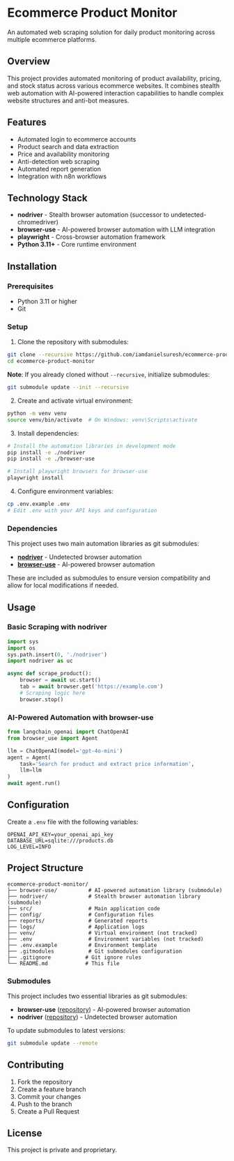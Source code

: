 # Ecommerce Product Monitor

An automated web scraping solution for daily product monitoring across multiple ecommerce platforms.

## Overview

This project provides automated monitoring of product availability, pricing, and stock status across various ecommerce websites. It combines stealth web automation with AI-powered interaction capabilities to handle complex website structures and anti-bot measures.

## Features

- Automated login to ecommerce accounts
- Product search and data extraction
- Price and availability monitoring
- Anti-detection web scraping
- Automated report generation
- Integration with n8n workflows

## Technology Stack

- **nodriver** - Stealth browser automation (successor to undetected-chromedriver)
- **browser-use** - AI-powered browser automation with LLM integration
- **playwright** - Cross-browser automation framework
- **Python 3.11+** - Core runtime environment

## Installation

### Prerequisites
- Python 3.11 or higher
- Git

### Setup
1. Clone the repository with submodules:
```bash
git clone --recursive https://github.com/iamdanielsuresh/ecommerce-product-monitor.git
cd ecommerce-product-monitor
```

   **Note**: If you already cloned without `--recursive`, initialize submodules:
```bash
git submodule update --init --recursive
```

2. Create and activate virtual environment:
```bash
python -m venv venv
source venv/bin/activate  # On Windows: venv\Scripts\activate
```

3. Install dependencies:
```bash
# Install the automation libraries in development mode
pip install -e ./nodriver
pip install -e ./browser-use

# Install playwright browsers for browser-use
playwright install
```

4. Configure environment variables:
```bash
cp .env.example .env
# Edit .env with your API keys and configuration
```

### Dependencies

This project uses two main automation libraries as git submodules:

- **[nodriver](https://github.com/ultrafunkamsterdam/nodriver)** - Undetected browser automation
- **[browser-use](https://github.com/browser-use/browser-use)** - AI-powered browser automation

These are included as submodules to ensure version compatibility and allow for local modifications if needed.

## Usage

### Basic Scraping with nodriver
```python
import sys
import os
sys.path.insert(0, './nodriver')
import nodriver as uc

async def scrape_product():
    browser = await uc.start()
    tab = await browser.get('https://example.com')
    # Scraping logic here
    browser.stop()
```

### AI-Powered Automation with browser-use
```python
from langchain_openai import ChatOpenAI
from browser_use import Agent

llm = ChatOpenAI(model='gpt-4o-mini')
agent = Agent(
    task='Search for product and extract price information', 
    llm=llm
)
await agent.run()
```

## Configuration

Create a `.env` file with the following variables:
```
OPENAI_API_KEY=your_openai_api_key
DATABASE_URL=sqlite:///products.db
LOG_LEVEL=INFO
```

## Project Structure

```
ecommerce-product-monitor/
├── browser-use/          # AI-powered automation library (submodule)
├── nodriver/             # Stealth browser automation library (submodule)
├── src/                  # Main application code
├── config/               # Configuration files
├── reports/              # Generated reports
├── logs/                 # Application logs
├── venv/                 # Virtual environment (not tracked)
├── .env                  # Environment variables (not tracked)
├── .env.example          # Environment template
├── .gitmodules           # Git submodules configuration
├── .gitignore           # Git ignore rules
└── README.md            # This file
```

### Submodules

This project includes two essential libraries as git submodules:

- **browser-use** ([repository](https://github.com/browser-use/browser-use)) - AI-powered browser automation
- **nodriver** ([repository](https://github.com/ultrafunkamsterdam/nodriver)) - Undetected browser automation

To update submodules to latest versions:
```bash
git submodule update --remote
```

## Contributing

1. Fork the repository
2. Create a feature branch
3. Commit your changes
4. Push to the branch
5. Create a Pull Request

## License

This project is private and proprietary.
